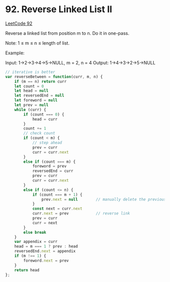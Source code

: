 # 92. Reverse Linked List II

[LeetCode 92](https://leetcode.com/problems/reverse-linked-list-ii/)


Reverse a linked list from position m to n. Do it in one-pass.

Note: 1 ≤ m ≤ n ≤ length of list.

Example:

Input: 1->2->3->4->5->NULL, m = 2, n = 4
Output: 1->4->3->2->5->NULL


```JavaScript
// iterative is better
var reverseBetween = function(curr, m, n) {
    if (m == n) return curr
    let count = 0
    let head = null
    let reversedEnd = null
    let foreword = null
    let prev = null
    while (curr) {
        if (count === 0) {
            head = curr
        }
        count += 1
        // check count
        if (count < m) {
            // step ahead
            prev = curr
            curr = curr.next
        }
        else if (count === m) {
            foreword = prev
            reversedEnd = curr
            prev = curr
            curr = curr.next
        }
        else if (count <= n) {
            if (count === m + 1) {
                prev.next = null        // manually delete the previous link
            }
            const next = curr.next
            curr.next = prev            // reverse link
            prev = curr
            curr = next
        }
        else break
    }
    var appendix = curr
    head = m === 1 ? prev : head
    reversedEnd.next = appendix
    if (m !== 1) {
        foreword.next = prev
    }
    return head
};
```

